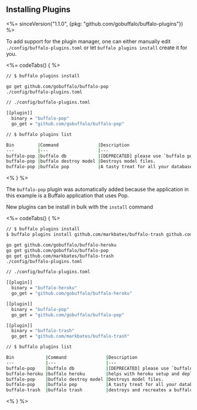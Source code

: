 ## Installing Plugins

<%= sinceVersion("1.1.0", {pkg: "github.com/gobuffalo/buffalo-plugins"}) %>

To add support for the plugin manager, one can either manually edit `./config/buffalo-plugins.toml` or let `buffalo plugins install` create it for you.

<%= codeTabs() { %>
```bash
// $ buffalo plugins install

go get github.com/gobuffalo/buffalo-pop
./config/buffalo-plugins.toml
```

``` bash
// ./config/buffalo-plugins.toml

[[plugin]]
  binary = "buffalo-pop"
  go_get = "github.com/gobuffalo/buffalo-pop"
```

```bash
// $ buffalo plugins list

Bin         |Command               |Description
---         |---                   |---
buffalo-pop |buffalo db            |[DEPRECATED] please use `buffalo pop` instead.
buffalo-pop |buffalo destroy model |Destroys model files.
buffalo-pop |buffalo pop           |A tasty treat for all your database needs
```
<% } %>

The `buffalo-pop` plugin was automatically added because the application in this example is a Buffalo application that uses Pop.

New plugins can be install in bulk with the `install` command

<%= codeTabs() { %>
```bash
// $ buffalo plugins install
$ buffalo plugins install github.com/markbates/buffalo-trash github.com/gobuffalo/buffalo-heroku

go get github.com/gobuffalo/buffalo-heroku
go get github.com/gobuffalo/buffalo-pop
go get github.com/markbates/buffalo-trash
./config/buffalo-plugins.toml
```

``` bash
// ./config/buffalo-plugins.toml

[[plugin]]
  binary = "buffalo-heroku"
  go_get = "github.com/gobuffalo/buffalo-heroku"

[[plugin]]
  binary = "buffalo-pop"
  go_get = "github.com/gobuffalo/buffalo-pop"

[[plugin]]
  binary = "buffalo-trash"
  go_get = "github.com/markbates/buffalo-trash"
```

```bash
// $ buffalo plugins list

Bin            |Command               |Description
---            |---                   |---
buffalo-pop    |buffalo db            |[DEPRECATED] please use `buffalo pop` instead.
buffalo-heroku |buffalo heroku        |helps with heroku setup and deployment for buffalo applications
buffalo-pop    |buffalo destroy model |Destroys model files.
buffalo-pop    |buffalo pop           |A tasty treat for all your database needs
buffalo-trash  |buffalo trash         |destroys and recreates a buffalo app
```

<% } %>
